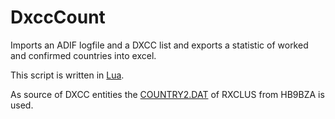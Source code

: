 DxccCount
=========

Imports an ADIF logfile and a DXCC list and exports a statistic of worked and confirmed countries into excel.

This script is written in [Lua](http://www.lua.org/).

As source of DXCC entities the [COUNTRY2.DAT](http://www.hb9bza.net/rxclus/COUNTRY2.DAT) of RXCLUS from HB9BZA is used.
